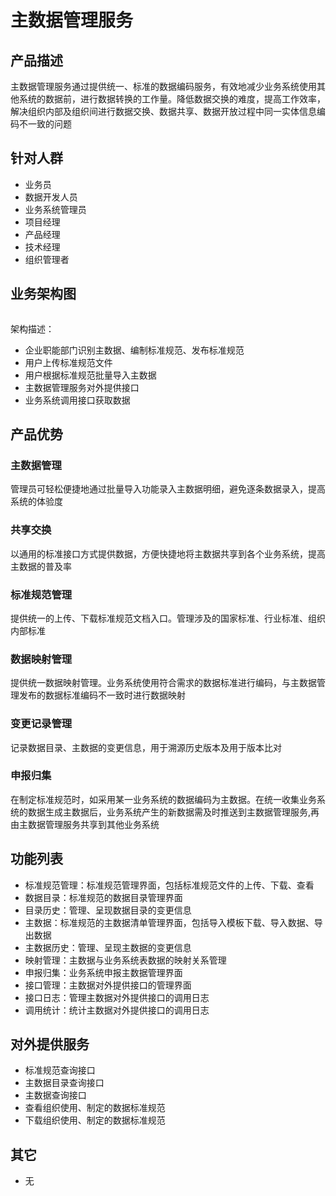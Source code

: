 # 主数据管理服务

## 产品描述

主数据管理服务通过提供统一、标准的数据编码服务，有效地减少业务系统使用其他系统的数据前，进行数据转换的工作量。降低数据交换的难度，提高工作效率，解决组织内部及组织间进行数据交换、数据共享、数据开放过程中同一实体信息编码不一致的问题

## 针对人群

- 业务员
- 数据开发人员
- 业务系统管理员
- 项目经理
- 产品经理
- 技术经理
- 组织管理者

## 业务架构图

<img :src="$withBase('/operation/data_manager_01.png')" style="zoom:30%">

架构描述：

- 企业职能部门识别主数据、编制标准规范、发布标准规范
- 用户上传标准规范文件
- 用户根据标准规范批量导入主数据
- 主数据管理服务对外提供接口
- 业务系统调用接口获取数据

## 产品优势

### 主数据管理

管理员可轻松便捷地通过批量导入功能录入主数据明细，避免逐条数据录入，提高系统的体验度

### 共享交换

以通用的标准接口方式提供数据，方便快捷地将主数据共享到各个业务系统，提高主数据的普及率

### 标准规范管理

提供统一的上传、下载标准规范文档入口。管理涉及的国家标准、行业标准、组织内部标准

### 数据映射管理

提供统一数据映射管理。业务系统使用符合需求的数据标准进行编码，与主数据管理发布的数据标准编码不一致时进行数据映射

### 变更记录管理

记录数据目录、主数据的变更信息，用于溯源历史版本及用于版本比对

### 申报归集

在制定标准规范时，如采用某一业务系统的数据编码为主数据。在统一收集业务系统的数据生成主数据后，业务系统产生的新数据需及时推送到主数据管理服务,再由主数据管理服务共享到其他业务系统

## 功能列表

- 标准规范管理：标准规范管理界面，包括标准规范文件的上传、下载、查看
- 数据目录：标准规范的数据目录管理界面
- 目录历史：管理、呈现数据目录的变更信息
- 主数据：标准规范的主数据清单管理界面，包括导入模板下载、导入数据、导出数据
- 主数据历史：管理、呈现主数据的变更信息
- 映射管理：主数据与业务系统表数据的映射关系管理
- 申报归集：业务系统申报主数据管理界面
- 接口管理：主数据对外提供接口的管理界面
- 接口日志：管理主数据对外提供接口的调用日志
- 调用统计：统计主数据对外提供接口的调用日志

## 对外提供服务

- 标准规范查询接口
- 主数据目录查询接口
- 主数据查询接口
- 查看组织使用、制定的数据标准规范
- 下载组织使用、制定的数据标准规范

## 其它

- 无